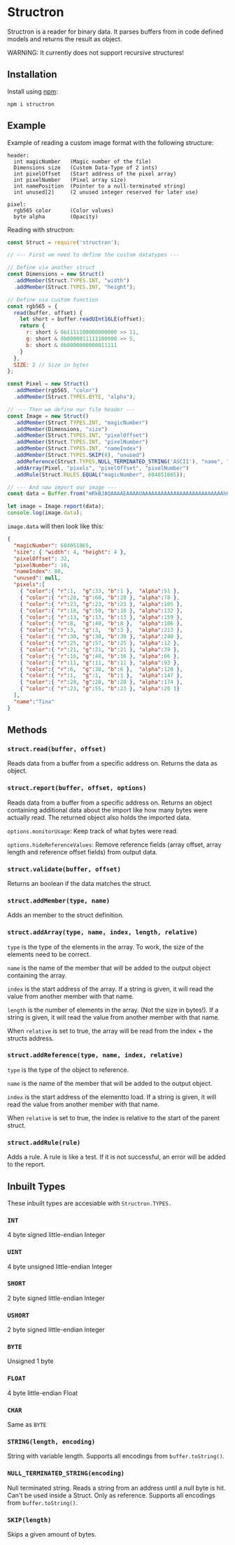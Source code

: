 # Structron
Structron is a reader for binary data. It parses buffers from in code defined models and returns the result as object.

WARNING: It currently does not support recursive structures!

## Installation
Install using [npm](https://www.npmjs.com/):
```
npm i structron
```

## Example
Example of reading a custom image format with the following structure:
```
header:
  int magicNumber   (Magic number of the file)
  Dimensions size   (Custom Data-Type of 2 ints)
  int pixelOffset   (Start address of the pixel array)
  int pixelNumber   (Pixel array size)
  int namePosition  (Pointer to a null-terminated string)
  int unused[2]     (2 unused integer reserved for later use)

pixel:
  rgb565 color      (Color values)
  byte alpha        (Opacity)
```

Reading with structron:
```js
const Struct = require('structron');

// --- First we need to define the custom datatypes ---

// Define via another struct
const Dimensions = new Struct()
  .addMember(Struct.TYPES.INT, "width")
  .addMember(Struct.TYPES.INT, "height");

// Define via custom function
const rgb565 = {
  read(buffer, offset) {
    let short = buffer.readUInt16LE(offset);
    return {
      r: short & 0b1111100000000000 >> 11,
      g: short & 0b0000011111100000 >> 5,
      b: short & 0b0000000000011111
    }
  },
  SIZE: 2 // Size in bytes
};

const Pixel = new Struct()
  .addMember(rgb565, "color")
  .addMember(Struct.TYPES.BYTE, "alpha");

// --- Then we define our file header ---
const Image = new Struct()
  .addMember(Struct.TYPES.INT, "magicNumber")
  .addMember(Dimensions, "size")
  .addMember(Struct.TYPES.INT, "pixelOffset")
  .addMember(Struct.TYPES.INT, "pixelNumber")
  .addMember(Struct.TYPES.INT, "nameIndex")
  .addMember(Struct.TYPES.SKIP(8), "unused")
  .addReference(Struct.TYPES.NULL_TERMINATED_STRING('ASCII'), "name", "nameIndex")
  .addArray(Pixel, "pixels", "pixelOffset", "pixelNumber")
  .addRule(Struct.RULES.EQUAL("magicNumber", 604051865));

// --- And now import our image ---
const data = Buffer.from("mRkBJAQAAAAEAAAAUAAAAAAAAAAAAAAAAAAAAAAAAAAhKjM8RU5XYGlye4SNlp+osbrDzNXe5/D5AwwVHicwOUJLVF1mb3iBipOcpa63wMlUaW5hAA==", "base64");

let image = Image.report(data);
console.log(image.data);
```
`image.data` will then look like this:
```json
{
  "magicNumber": 604051865,
  "size": { "width": 4, "height": 4 },
  "pixelOffset": 32,
  "pixelNumber": 16,
  "nameIndex": 80,
  "unused": null,
  "pixels":[
    { "color":{ "r":1,  "g":33, "b":1 },  "alpha":51 },
    { "color":{ "r":28, "g":60, "b":28 }, "alpha":78 },
    { "color":{ "r":23, "g":23, "b":23 }, "alpha":105 },
    { "color":{ "r":18, "g":50, "b":18 }, "alpha":132 },
    { "color":{ "r":13, "g":13, "b":13 }, "alpha":159 },
    { "color":{ "r":8,  "g":40, "b":8 },  "alpha":186 },
    { "color":{ "r":3,  "g":3,  "b":3 },  "alpha":213 },
    { "color":{ "r":30, "g":30, "b":30 }, "alpha":240 },
    { "color":{ "r":25, "g":57, "b":25 }, "alpha":12 },
    { "color":{ "r":21, "g":21, "b":21 }, "alpha":39 },
    { "color":{ "r":16, "g":48, "b":16 }, "alpha":66 },
    { "color":{ "r":11, "g":11, "b":11 }, "alpha":93 },
    { "color":{ "r":6,  "g":38, "b":6 },  "alpha":120 },
    { "color":{ "r":1,  "g":1,  "b":1 },  "alpha":147 },
    { "color":{ "r":28, "g":28, "b":28 }, "alpha":174 },
    { "color":{ "r":23, "g":55, "b":23 }, "alpha":20 1}
  ],
  "name":"Tina"
}
```

## Methods
### `struct.read(buffer, offset)`
Reads data from a buffer from a specific address on. Returns the data as object.

### `struct.report(buffer, offset, options)`
Reads data from a buffer from a specific address on. Returns an object containing additional data about the import like how many bytes were actually read. The returned object also holds the imported data.

`options.monitorUsage`: Keep track of what bytes were read.

`options.hideReferenceValues`: Remove reference fields (array offset, array length and reference offset fields) from output data.

### `struct.validate(buffer, offset)`
Returns an boolean if the data matches the struct.

### `struct.addMember(type, name)`
Adds an member to the struct definition.

### `struct.addArray(type, name, index, length, relative)`
`type` is the type of the elements in the array. To work, the size of the elements need to be correct.

`name` is the name of the member that will be added to the output object containing the array.

`index` is the start address of the array. If a string is given, it will read the value from another member with that name.

`length` is the number of elements in the array. (Not the size in bytes!). If a string is given, it will read the value from another member with that name.

When `relative` is set to true, the array will be read from the index + the structs address.

### `struct.addReference(type, name, index, relative)`
`type` is the type of the object to reference.

`name` is the name of the member that will be added to the output object.

`index` is the start address of the elementto load. If a string is given, it will read the value from another member with that name.

When `relative` is set to true, the index is relative to the start of the parent struct.

### `struct.addRule(rule)`
Adds a rule. A rule is like a test. If it is not successful, an error will be added to the report.

## Inbuilt Types
These inbuilt types are accesiable with `Structron.TYPES.`

### `INT`
4 byte signed little-endian Integer

### `UINT`
4 byte unsigned little-endian Integer

### `SHORT`
2 byte signed little-endian Integer

### `USHORT`
2 byte signed little-endian Integer

### `BYTE`
Unsigned 1 byte

### `FLOAT`
4 byte little-endian Float

### `CHAR`
Same as `BYTE`

### `STRING(length, encoding)`
String with variable length. 
Supports all encodings from `buffer.toString()`.

### `NULL_TERMINATED_STRING(encoding)`
Null terminated string. Reads a string from an address until a null byte is hit.
Can't be used inside a Struct. Only as reference.
Supports all encodings from `buffer.toString()`.

### `SKIP(length)`
Skips a given amount of bytes.